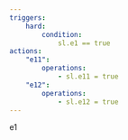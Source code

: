 ```yaml
---
triggers:
    hard:
        condition:
            sl.e1 == true
actions:
    "e11":
        operations: 
            - sl.e11 = true
    "e12":
        operations: 
            - sl.e12 = true
---
```


e1

